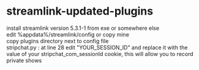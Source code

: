 # streamlink-updated-plugins

install streamlink version 5.3.1-1 from exe or somewhere else  
edit %appdata%/streamlink/config or copy mine  
copy plugins directory next to config file  
stripchat.py : at line 28 edit "YOUR_SESSION_ID" and replace it with the value of your stripchat_com_sessionId cookie, this will allow you to record private shows
